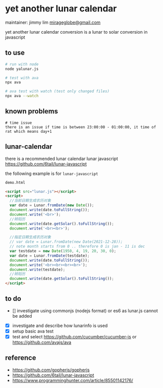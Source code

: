 # yet another lunar calendar

maintainer: jimmy lim <mirageglobe@gmail.com>

yet another lunar calendar conversion is a lunar to solar conversion in javascript

## to use

```bash
# run with node
node yalunar.js

# test with ava
npx ava

# ava test with watch (test only changed files)
npx ava --watch
```

## known problems

```text
# time issue
there is an issue if time is between 23:00:00 - 01:00:00, it time of rat which means day+1
```

## lunar-calendar

there is a recommended lunar calendar lunar javascript <https://github.com/6tail/lunar-javascript>

the following example is for `lunar-javascript`

```html
demo.html

<script src="lunar.js"></script>
<script>
  //当前日期生成农历对象
  var date = Lunar.fromDate(new Date());
  document.write(date.toFullString());
  document.write('<br>');
  //转阳历
  document.write(date.getSolar().toFullString());
  document.write('<br><br>');

  //指定日期生成农历对象
  // var date = Lunar.fromDate(new Date(2021-12-28));
  // note month starts from 0 .. therefore 0 is jan - 11 is dec
  var testdate = new Date(1950, 4, 19, 20, 30, 0);
  var date = Lunar.fromDate(testdate);
  document.write(date.toFullString());
  document.write('<br><br><br><br>');
  document.write(testdate);
  //转阳历
  document.write(date.getSolar().toFullString());
</script>
```

## to do

- [] investigate using commonjs (nodejs format) or es6 as lunar.js cannot be
  added 
- [x] investigate and describe how lunarinfo is used
- [x] setup basic ava test
- [x] test and select <https://github.com/cucumber/cucumber-js> or <https://github.com/avajs/ava>

## reference

- <https://github.com/gopherjs/gopherjs>
- <https://github.com/6tail/lunar-javascript>
- <https://www.programminghunter.com/article/85501142176/>
